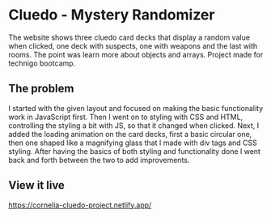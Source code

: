 # Cluedo - Mystery Randomizer

The website shows three cluedo card decks that display a random value when clicked, one deck with suspects, one with weapons and the last with rooms.
The point was learn more about objects and arrays. Project made for technigo bootcamp. 

## The problem

I started with the given layout and focused on making the basic functionality work in JavaScript first. Then I went on to styling with CSS and HTML, controlling the styling a bit with JS, so that it changed when clicked. Next, I added the loading animation on the card decks, first a basic circular one, then one shaped like a magnifying glass that I made with div tags and CSS styling. After having the basics of both styling and functionality done I went back and forth between the two to add improvements. 

## View it live

https://cornelia-cluedo-project.netlify.app/
